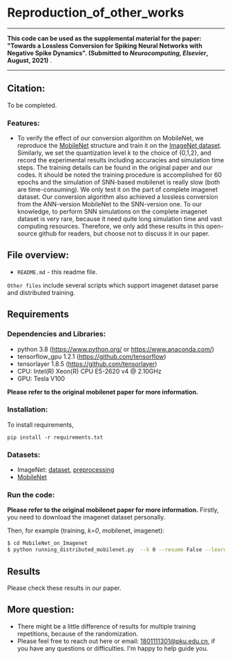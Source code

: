 # Reproduction_of_other_works

***
**This code can be used as the supplemental material for the paper: "Towards a Lossless Conversion for Spiking Neural Networks with Negative Spike Dynamics". (Submitted to *Neurocomputing, Elsevier*, August, 2021)** .
***

## Citation:
To be completed.

### **Features**:
- To verify the effect of our conversion algorithm on MobileNet, we reproduce the [MobileNet](https://arxiv.org/abs/1704.04861) structure and train it on the [ImageNet dataset](https://link.springer.com/article/10.1007/s11263-015-0816-y). Similarly, we set the quantization level *k* to the choice of {0,1,2}, and record the experimental results including accuracies and simulation time steps. The training details can be found in the original paper and our codes. It should be noted the training procedure is accomplished for 60 epochs and the simulation of SNN-based mobilenet is really slow (both are time-consuming). We only test it on the part of complete imagenet dataset. Our conversion algorithm also achieved a lossless conversion from the ANN-version MobileNet to the SNN-version one. To our knowledge, to perform SNN simulations on the complete imagenet dataset is very rare, because it need quite long simulation time and vast computing resources. Therefore, we only add these results in this open-source github for readers, but choose not to discuss it in our paper.

## File overview:
- `README.md` - this readme file.<br>

`Other files` include several scripts which support imagenet dataset parse and distributed training.<br>

## Requirements
### **Dependencies and Libraries**:
* python 3.8 (https://www.python.org/ or https://www.anaconda.com/)
* tensorflow_gpu 1.2.1 (https://github.com/tensorflow)
* tensorlayer 1.8.5 (https://github.com/tensorlayer)
* CPU: Intel(R) Xeon(R) CPU E5-2620 v4 @ 2.10GHz
* GPU: Tesla V100

**Please refer to the original mobilenet paper for more information.**

### **Installation**:
To install requirements,

```setup
pip install -r requirements.txt
```
### **Datasets**:
* ImageNet: [dataset](https://link.springer.com/article/10.1007/s11263-015-0816-y), [preprocessing](https://www.cnblogs.com/xiaxuexiaoab/p/12319056.html)
* [MobileNet](https://arxiv.org/abs/1704.04861)


### **Run the code**:
**Please refer to the original mobilenet paper for more information.**
Firstly, you need to download the imagenet dataset personally.

Then, for example (training, *k=0*, mobilenet, imagenet):
```sh
$ cd MobileNet_on_Imagenet
$ python running_distributed_mobilenet.py  --k 0 --resume False --learning_rate 0.01 --mode 'training'
```

## Results
Please check these results in our paper.



## More question:<br>
- There might be a little difference of results for multiple training repetitions, because of the randomization. 
- Please feel free to reach out here or email: 1801111301@pku.edu.cn, if you have any questions or difficulties. I'm happy to help guide you.
